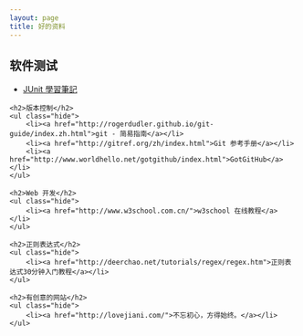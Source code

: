 ```yaml
---
layout: page
title: 好的资料
---
```

<div class="wiki">
    <h2>软件测试</h2>
    <ul class="hide">
        <li><a href="http://openhome.cc/Gossip/JUnit/">JUnit 學習筆記</a></li>
    </ul>

    <h2>版本控制</h2>
    <ul class="hide">
        <li><a href="http://rogerdudler.github.io/git-guide/index.zh.html">git - 简易指南</a></li>
        <li><a href="http://gitref.org/zh/index.html">Git 参考手册</a></li>
        <li><a href="http://www.worldhello.net/gotgithub/index.html">GotGitHub</a></li>
    </ul>

    <h2>Web 开发</h2>
    <ul class="hide">
        <li><a href="http://www.w3school.com.cn/">w3school 在线教程</a></li>
    </ul>

    <h2>正则表达式</h2>
    <ul class="hide">
        <li><a href="http://deerchao.net/tutorials/regex/regex.htm">正则表达式30分钟入门教程</a></li>
    </ul>

    <h2>有创意的网站</h2>
    <ul class="hide">
        <li><a href="http://lovejiani.com/">不忘初心，方得始终。</a></li>
    </ul>
</div>
<script type="text/javascript">
    $(document).ready(function(){
        $('#content a').each(function(index,element){
            var href = $(this).attr('href');
            if(href.indexOf('#') == 0){
            }else if ( href.indexOf('/') == 0 || href.toLowerCase().indexOf('beiyuu.com')>-1 ){
                $(this).attr('target','_blank');
            }else{
                $(this).attr('target','_blank');
                $(this).addClass('external');
            }
        });
        $('body').delegate('h2','click',function(e){
            e.preventDefault();
            $(this).next('ul').toggle();
        });
    });
</script>
